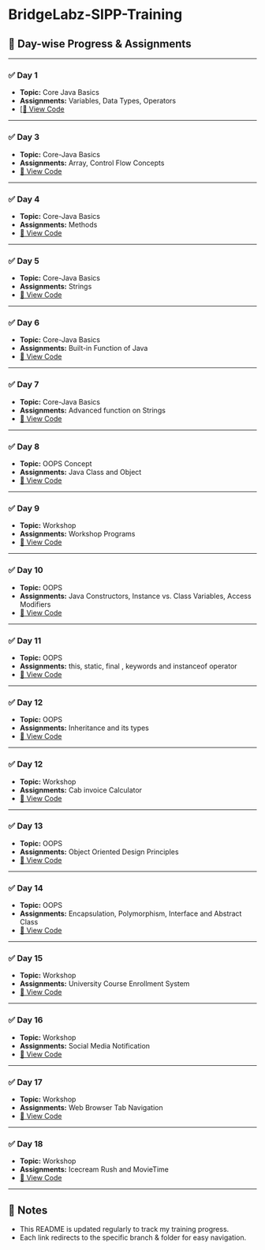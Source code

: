 # BridgeLabz-SIPP-Training

## 📅 Day-wise Progress & Assignments

---

### ✅ **Day 1**
- **Topic:** Core Java Basics
- **Assignments:** Variables, Data Types, Operators
- [[🔗 View Code](https://github.com/AyushiAgrawa/BridgeLabz-SIPP-Training/tree/Core-Java/Day1_ProgrammingElements)

---

### ✅ **Day 3**
- **Topic:** Core-Java Basics
- **Assignments:** Array, Control Flow Concepts
- [🔗 View Code](https://github.com/AyushiAgrawa/BridgeLabz-SIPP-Training/tree/Core-Java/Day3_ProgrammingElements)

---

### ✅ **Day 4**
- **Topic:** Core-Java Basics
- **Assignments:** Methods 
- [🔗 View Code](https://github.com/AyushiAgrawa/BridgeLabz-SIPP-Training/tree/Core-Java/Day4_MethodProgrammingElements)

---

### ✅ **Day 5**
- **Topic:** Core-Java Basics
- **Assignments:** Strings 
- [🔗 View Code](https://github.com/AyushiAgrawa/BridgeLabz-SIPP-Training/tree/Core-Java/Day5_ProgrammingElements)

---

### ✅ **Day 6**
- **Topic:** Core-Java Basics
- **Assignments:** Built-in Function of Java 
- [🔗 View Code](https://github.com/AyushiAgrawa/BridgeLabz-SIPP-Training/tree/Core-Java/EXTRASBuiltInFunction)

---

### ✅ **Day 7**
- **Topic:** Core-Java Basics
- **Assignments:** Advanced function on  Strings 
- [🔗 View Code](https://github.com/AyushiAgrawa/BridgeLabz-SIPP-Training/tree/Core-Java/ExtrasSubmissionsOnJavaString)

---

### ✅ **Day 8**
- **Topic:** OOPS Concept 
- **Assignments:** Java Class and Object
- [🔗 View Code](https://github.com/AyushiAgrawa/BridgeLabz-SIPP-Training/tree/OOPS/Day1_ProgrammingElements)

---

### ✅ **Day 9**
- **Topic:** Workshop
- **Assignments:** Workshop Programs
- [🔗 View Code](https://github.com/AyushiAgrawa/BridgeLabz-SIPP-Training/tree/Workshop/Day1_ProgrammingElement)

---

### ✅ **Day 10**
- **Topic:** OOPS
- **Assignments:** Java Constructors, Instance vs. Class Variables, Access Modifiers
- [🔗 View Code](https://github.com/AyushiAgrawa/BridgeLabz-SIPP-Training/tree/OOPS/Day2_ProgrammingElements)

---

### ✅ **Day 11**
- **Topic:** OOPS
- **Assignments:** this, static, final , keywords and instanceof operator 
- [🔗 View Code](https://github.com/AyushiAgrawa/BridgeLabz-SIPP-Training/tree/OOPS/Day3_ProgrammingElements)

- ---

### ✅ **Day 12**
- **Topic:** OOPS
- **Assignments:** Inheritance and its types 
- [🔗 View Code](https://github.com/AyushiAgrawa/BridgeLabz-SIPP-Training/tree/OOPS/Day4_ProgrammingElements)

- ---

### ✅ **Day 12**
- **Topic:** Workshop
- **Assignments:** Cab invoice Calculator
- [🔗 View Code](https://github.com/AyushiAgrawa/BridgeLabz-SIPP-Training/tree/Workshop/Day2_WorkshopPrograms)

- ---

### ✅ **Day 13**
- **Topic:** OOPS
- **Assignments:** Object Oriented Design Principles
- [🔗 View Code](https://github.com/AyushiAgrawa/BridgeLabz-SIPP-Training/tree/OOPS/Day5_ProgrammingElements)

- ---

### ✅ **Day 14**
- **Topic:** OOPS
- **Assignments:** Encapsulation, Polymorphism, Interface and Abstract Class
- [🔗 View Code](https://github.com/AyushiAgrawa/BridgeLabz-SIPP-Training/tree/OOPS/Day6_ProgrammingElement)

- ---

### ✅ **Day 15**
- **Topic:** Workshop
- **Assignments:** University Course Enrollment System
- [🔗 View Code](https://github.com/AyushiAgrawa/BridgeLabz-SIPP-Training/tree/Workshop/Day3_WorkshopPrograms)

- ---

### ✅ **Day 16**
- **Topic:** Workshop
- **Assignments:** Social Media Notification
- [🔗 View Code](https://github.com/AyushiAgrawa/BridgeLabz-SIPP-Training/tree/Workshop/Day4_WorkshopProgram)

- ---

### ✅ **Day 17**
- **Topic:** Workshop
- **Assignments:** Web Browser Tab Navigation
- [🔗 View Code](https://github.com/AyushiAgrawa/BridgeLabz-SIPP-Training/tree/Workshop/Day5_WorkshopPrograms)

- ---

### ✅ **Day 18**
- **Topic:** Workshop
- **Assignments:** Icecream Rush   and    MovieTime 
- [🔗 View Code](https://github.com/AyushiAgrawa/BridgeLabz-SIPP-Training/tree/Workshop/Day6_WorkshopPrograms)

- ---
## 📌 **Notes**
- This README is updated regularly to track my training progress.
- Each link redirects to the specific branch & folder for easy navigation.
